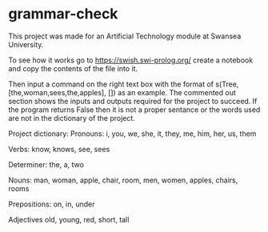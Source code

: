 # grammar-check

This project was made for an Artificial Technology module at Swansea University.

To see how it works go to https://swish.swi-prolog.org/ create a notebook and copy the contents of the file into it. 

Then input a command on the right text box with the format of s(Tree,[the,woman,sees,the,apples], []) as an example. The commented out section shows the inputs and outputs required for the project to succeed. If the program returns False then it is not a proper sentance or the words used are not in the dictionary of the project.

Project dictionary:
Pronouns: 
i, you, we, she, it, they, me, him, her, us, them

Verbs:
know, knows, see, sees

Determiner:
the, a, two

Nouns:
man, woman, apple, chair, room, men, women, apples, chairs, rooms

Prepositions:
on, in, under

Adjectives
old, young, red, short, tall

